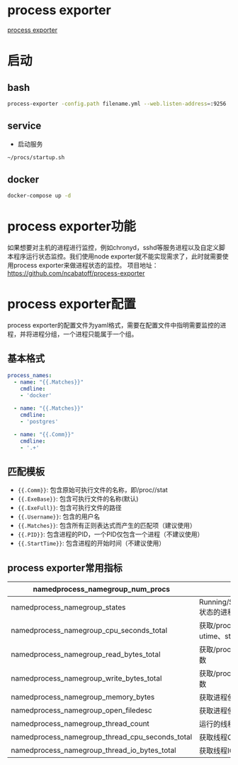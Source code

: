 # process exporter
[process exporter](https://github.com/ncabatoff/process-exporter)

# 启动
## bash
```bash
process-exporter -config.path filename.yml --web.listen-address=:9256
```

## service
+ 启动服务
```bash
~/procs/startup.sh
```


## docker
```bash
docker-compose up -d
```

# process exporter功能
如果想要对主机的进程进行监控，例如chronyd，sshd等服务进程以及自定义脚本程序运行状态监控。我们使用node exporter就不能实现需求了，此时就需要使用process exporter来做进程状态的监控。
项目地址：https://github.com/ncabatoff/process-exporter

# process exporter配置
process exporter的配置文件为yaml格式，需要在配置文件中指明需要监控的进程，并将进程分组，一个进程只能属于一个组。

## 基本格式
```yaml
process_names:
  - name: "{{.Matches}}"
    cmdline:
    - 'docker'
 
  - name: "{{.Matches}}"
    cmdline:
    - 'postgres'

  - name: "{{.Comm}}"
    cmdline:
    - '.+'
```

## 匹配模板
+ `{{.Comm}}`: 包含原始可执行文件的名称，即/proc/<pid>/stat
+ `{{.ExeBase}}`: 包含可执行文件的名称(默认)
+ `{{.ExeFull}}`: 包含可执行文件的路径
+ `{{.Username}}`: 包含的用户名
+ `{{.Matches}}`: 包含所有正则表达式而产生的匹配项（建议使用）
+ `{{.PID}}`: 包含进程的PID，一个PID仅包含一个进程（不建议使用）
+ `{{.StartTime}}`: 包含进程的开始时间（不建议使用）

## process exporter常用指标
|namedprocess_namegroup_num_procs|运行的进程数|
|---|---|
|namedprocess_namegroup_states|Running/Sleeping/Other/Zombie状态的进程数|
|namedprocess_namegroup_cpu_seconds_total|获取/proc/[pid]/stat 进程CPU utime、stime状态时间|
|namedprocess_namegroup_read_bytes_total|获取/proc/[pid]/io 进程读取字节数|
|namedprocess_namegroup_write_bytes_total|获取/proc/[pid]/io 进程写入字节数|
|namedprocess_namegroup_memory_bytes|获取进程使用的内存字节数|
|namedprocess_namegroup_open_filedesc|获取进程使用的文件描述符数量|
|namedprocess_namegroup_thread_count|运行的线程数|
|namedprocess_namegroup_thread_cpu_seconds_total|获取线程CPU状态时间|
|namedprocess_namegroup_thread_io_bytes_total|获取线程IO字节数|

